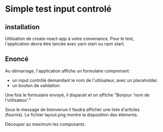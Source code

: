 # Simple test input controlé
## installation

Utilisation de create-react-app à votre convenance.
Pour le test, l'application devra être lancée avec yarn start ou npm start.

## Enoncé

Au démarrage, l'application affiche un formulaire comprenant: 
- un input contrôlé demandant le nom de l'utilisateur, avec un placeholder.
- un bouton de validation.

Une fois le formulaire envoyé, il disparait et on affiche "Bonjour 'nom de l'utilisateur'."

Sous le message de bienvenue il faudra afficher une liste d'articles (fournis).
Le fichier layout.png montre la disposition des éléments.

Découper au maximum les composants.